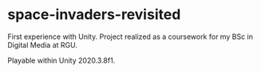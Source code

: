 # space-invaders-revisited
First experience with Unity. Project realized as a coursework for my BSc in Digital Media at RGU. 

Playable within Unity 2020.3.8f1.
